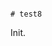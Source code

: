                                                                                                                                                                                                  # test8

Init.
